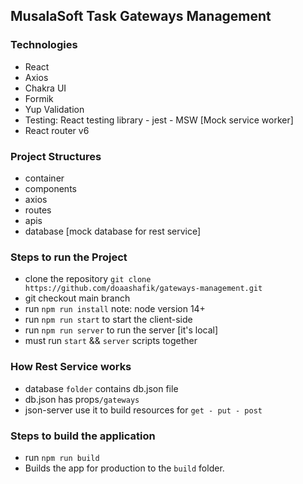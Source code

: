 ## MusalaSoft Task Gateways Management 

### Technologies
* React
* Axios
* Chakra UI
* Formik
* Yup Validation 
* Testing: React testing library - jest - MSW [Mock service worker]
* React router v6

### Project Structures
* container
* components
* axios
* routes
* apis
* database [mock database for rest service]

### Steps to run the Project
* clone the repository `git clone https://github.com/doaashafik/gateways-management.git`
* git checkout main branch
* run `npm run install` note: node version 14+
* run `npm run start` to start the client-side
* run `npm run server` to run the server [it's local]
* must run `start` && `server` scripts together 

### How Rest Service works
* database `folder` contains db.json file
* db.json has props`/gateways`
* json-server use it to build resources for `get - put - post`


### Steps to build the application
* run `npm run build`
* Builds the app for production to the `build` folder.


